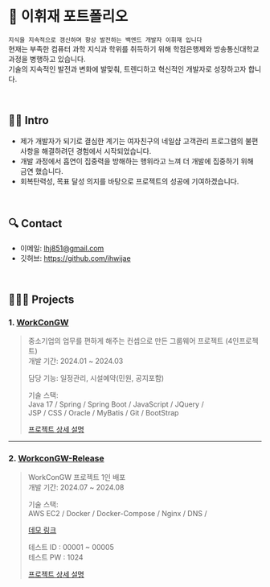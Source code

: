 # 📌 이휘재 포트폴리오
`지식을 지속적으로 갱신하며 항상 발전하는 백엔드 개발자 이휘재 입니다`  
현재는 부족한 컴퓨터 과학 지식과 학위를 취득하기 위해 학점은행제와 방송통신대학교 과정을 병행하고 있습니다.  
기술의 지속적인 발전과 변화에 발맞춰, 트렌디하고 혁신적인 개발자로 성장하고자 합니다.

<br>

## 🙋🏻 Intro
- 제가 개발자가 되기로 결심한 계기는 여자친구의 네일샵 고객관리 프로그램의 불편사항을 해결하려던 경험에서 시작되었습니다.
- 개발 과정에서 흡연이 집중력을 방해하는 행위라고 느껴 더 개발에 집중하기 위해 금연 했습니다.
- 회복탄력성, 목표 달성 의지를 바탕으로 프로젝트의 성공에 기여하겠습니다.

<br>

## 🔍 Contact
- 이메일: lhj851@gmail.com
- 깃허브: https://github.com/ihwijae

<br>

## 🧑🏻‍💻 Projects
### 1. [WorkConGW](https://github.com/ihwijae/WorkConGW) 
> 중소기업의 업무를 편하게 해주는 컨셉으로 만든 그룹웨어 프로젝트 (4인프로젝트)  
> 개발 기간: 2024.01 ~ 2024.03  
> 
> 담당 기능:
> 일정관리, 시설예약(민원, 공지포함)
> 
> 기술 스택:  
> Java 17 / Spring / Spring Boot / JavaScript / JQuery /  
> JSP / CSS / Oracle / MyBatis / Git / BootStrap
>
> [프로젝트 상세 설명](https://github.com/ihwijae/WorkConGW)
---

### 2. [WorkconGW-Release](https://github.com/ihwijae/workcon-release)
> WorkConGW 프로젝트 1인 배포  
> 개발 기간: 2024.07 ~ 2024.08  
>
> 기술 스택:  
> AWS EC2 / Docker / Docker-Compose / Nginx / DNS /
>
> [데모 링크](https://workcongw.store/)
>
> 테스트 ID : 00001 ~ 00005<br>
> 테스트 PW : 1024
> 
> [프로젝트 상세 설명](https://github.com/ihwijae/workcon-release)
